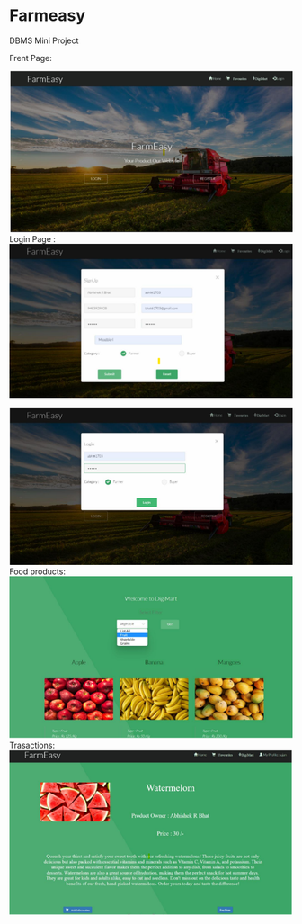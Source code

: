 # Farmeasy
DBMS Mini Project

Frent Page:

![Header Image-](1.png)
Login Page :
![Header Image-](2.png)

![Header Image-](3.png)
Food products: 
![Header Image-](4.png)
Trasactions:
![Header Image-](5.png)
